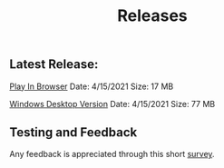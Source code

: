 ﻿---
permalink: /releases/
title: "Releases"
---


## Latest Release:

[Play In Browser](https://jpc22.github.io/WebBuildLatest) Date: 4/15/2021 Size: 17 MB

[Windows Desktop Version](https://github.com/jpc22/jpc22.github.io/tree/master/Windows%20Version%20Releases) Date: 4/15/2021 Size: 77 MB

## Testing and Feedback

Any feedback is appreciated through this short [survey](https://docs.google.com/forms/d/e/1FAIpQLScDfnyfY5ByexR06ubOpc6q_lg-BfPo3VMHnGnQlikL9_Us2w/viewform?usp=sf_link).